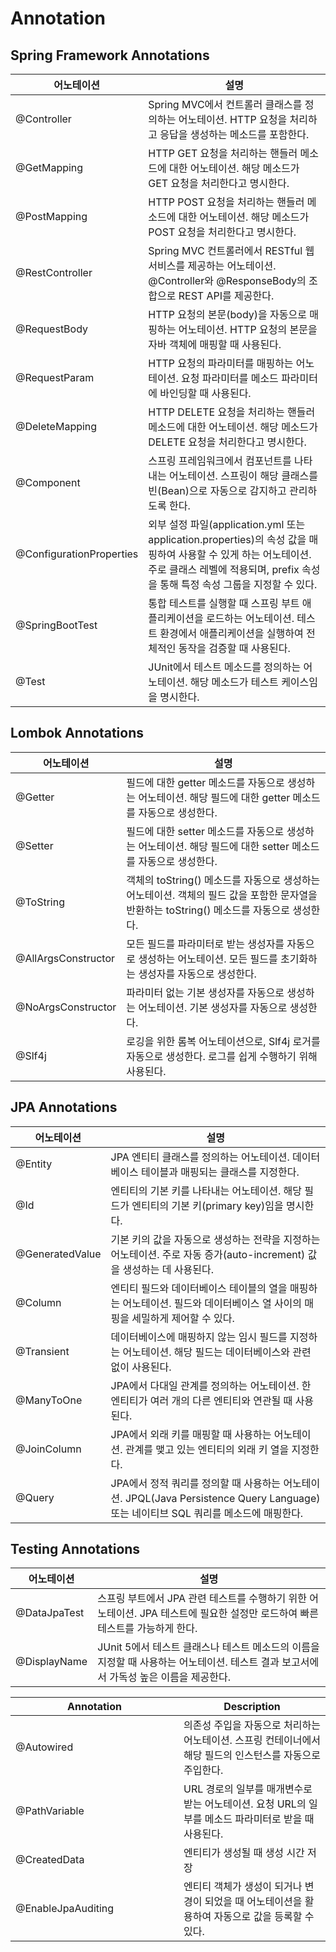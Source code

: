 # Annotation

## Spring Framework Annotations

| **어노테이션**                | **설명**                                                                                                                                |
| ------------------------ | ------------------------------------------------------------------------------------------------------------------------------------- |
| @Controller              | Spring MVC에서 컨트롤러 클래스를 정의하는 어노테이션. HTTP 요청을 처리하고 응답을 생성하는 메소드를 포함한다.                                                                  |
| @GetMapping              | HTTP GET 요청을 처리하는 핸들러 메소드에 대한 어노테이션. 해당 메소드가 GET 요청을 처리한다고 명시한다.                                                                      |
| @PostMapping             | HTTP POST 요청을 처리하는 핸들러 메소드에 대한 어노테이션. 해당 메소드가 POST 요청을 처리한다고 명시한다.                                                                    |
| @RestController          | Spring MVC 컨트롤러에서 RESTful 웹 서비스를 제공하는 어노테이션. @Controller와 @ResponseBody의 조합으로 REST API를 제공한다.                                         |
| @RequestBody             | HTTP 요청의 본문(body)을 자동으로 매핑하는 어노테이션. HTTP 요청의 본문을 자바 객체에 매핑할 때 사용된다.                                                                   |
| @RequestParam            | HTTP 요청의 파라미터를 매핑하는 어노테이션. 요청 파라미터를 메소드 파라미터에 바인딩할 때 사용된다.                                                                            |
| @DeleteMapping           | HTTP DELETE 요청을 처리하는 핸들러 메소드에 대한 어노테이션. 해당 메소드가 DELETE 요청을 처리한다고 명시한다.                                                                |
| @Component               | 스프링 프레임워크에서 컴포넌트를 나타내는 어노테이션. 스프링이 해당 클래스를 빈(Bean)으로 자동으로 감지하고 관리하도록 한다.                                                              |
| @ConfigurationProperties | 외부 설정 파일(application.yml 또는 application.properties)의 속성 값을 매핑하여 사용할 수 있게 하는 어노테이션. 주로 클래스 레벨에 적용되며, prefix 속성을 통해 특정 속성 그룹을 지정할 수 있다. |
| @SpringBootTest          | 통합 테스트를 실행할 때 스프링 부트 애플리케이션을 로드하는 어노테이션. 테스트 환경에서 애플리케이션을 실행하여 전체적인 동작을 검증할 때 사용된다.                                                   |
| @Test                    | JUnit에서 테스트 메소드를 정의하는 어노테이션. 해당 메소드가 테스트 케이스임을 명시한다.                                                                                  |

## Lombok Annotations

| **어노테이션**           | **설명**                                                                                  |
| ------------------- | --------------------------------------------------------------------------------------- |
| @Getter             | 필드에 대한 getter 메소드를 자동으로 생성하는 어노테이션. 해당 필드에 대한 getter 메소드를 자동으로 생성한다.                    |
| @Setter             | 필드에 대한 setter 메소드를 자동으로 생성하는 어노테이션. 해당 필드에 대한 setter 메소드를 자동으로 생성한다.                    |
| @ToString           | 객체의 toString() 메소드를 자동으로 생성하는 어노테이션. 객체의 필드 값을 포함한 문자열을 반환하는 toString() 메소드를 자동으로 생성한다. |
| @AllArgsConstructor | 모든 필드를 파라미터로 받는 생성자를 자동으로 생성하는 어노테이션. 모든 필드를 초기화하는 생성자를 자동으로 생성한다.                      |
| @NoArgsConstructor  | 파라미터 없는 기본 생성자를 자동으로 생성하는 어노테이션. 기본 생성자를 자동으로 생성한다.                                     |
| @Slf4j              | 로깅을 위한 롬복 어노테이션으로, Slf4j 로거를 자동으로 생성한다. 로그를 쉽게 수행하기 위해 사용된다.                            |

## JPA Annotations

| **어노테이션**       | **설명**                                                                                          |
| --------------- | ----------------------------------------------------------------------------------------------- |
| @Entity         | JPA 엔티티 클래스를 정의하는 어노테이션. 데이터베이스 테이블과 매핑되는 클래스를 지정한다.                                            |
| @Id             | 엔티티의 기본 키를 나타내는 어노테이션. 해당 필드가 엔티티의 기본 키(primary key)임을 명시한다.                                    |
| @GeneratedValue | 기본 키의 값을 자동으로 생성하는 전략을 지정하는 어노테이션. 주로 자동 증가(auto-increment) 값을 생성하는 데 사용된다.                     |
| @Column         | 엔티티 필드와 데이터베이스 테이블의 열을 매핑하는 어노테이션. 필드와 데이터베이스 열 사이의 매핑을 세밀하게 제어할 수 있다.                          |
| @Transient      | 데이터베이스에 매핑하지 않는 임시 필드를 지정하는 어노테이션. 해당 필드는 데이터베이스와 관련 없이 사용된다.                                   |
| @ManyToOne      | JPA에서 다대일 관계를 정의하는 어노테이션. 한 엔티티가 여러 개의 다른 엔티티와 연관될 때 사용된다.                                      |
| @JoinColumn     | JPA에서 외래 키를 매핑할 때 사용하는 어노테이션. 관계를 맺고 있는 엔티티의 외래 키 열을 지정한다.                                      |
| @Query          | JPA에서 정적 쿼리를 정의할 때 사용하는 어노테이션. JPQL(Java Persistence Query Language) 또는 네이티브 SQL 쿼리를 메소드에 매핑한다. |

## Testing Annotations

| **어노테이션**    | **설명**                                                                          |
| ------------ | ------------------------------------------------------------------------------- |
| @DataJpaTest | 스프링 부트에서 JPA 관련 테스트를 수행하기 위한 어노테이션. JPA 테스트에 필요한 설정만 로드하여 빠른 테스트를 가능하게 한다.      |
| @DisplayName | JUnit 5에서 테스트 클래스나 테스트 메소드의 이름을 지정할 때 사용하는 어노테이션. 테스트 결과 보고서에서 가독성 높은 이름을 제공한다. |



<table><thead><tr><th width="253">Annotation</th><th>Description</th></tr></thead><tbody><tr><td>@Autowired</td><td>의존성 주입을 자동으로 처리하는 어노테이션. 스프링 컨테이너에서 해당 필드의 인스턴스를 자동으로 주입한다.</td></tr><tr><td>@PathVariable</td><td>URL 경로의 일부를 매개변수로 받는 어노테이션. 요청 URL의 일부를 메소드 파라미터로 받을 때 사용된다.</td></tr><tr><td>@CreatedData</td><td>엔티티가 생성될 때 생성 시간 저장</td></tr><tr><td>@EnableJpaAuditing</td><td>엔티티 객체가 생성이 되거나 변경이 되었을 때 어노테이션을 활용하여 자동으로 값을 등록할 수 있다.</td></tr></tbody></table>
